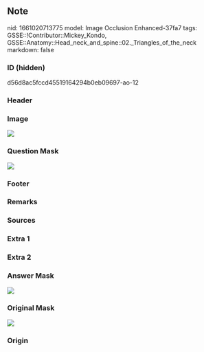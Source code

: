 ## Note
nid: 1661020713775
model: Image Occlusion Enhanced-37fa7
tags: GSSE::!Contributor::Mickey_Kondo, GSSE::Anatomy::Head_neck_and_spine::02._Triangles_of_the_neck
markdown: false

### ID (hidden)
d56d8ac5fccd45519164294b0eb09697-ao-12

### Header


### Image
<img src="tmpgnlm36g3.png">

### Question Mask
<img src="d56d8ac5fccd45519164294b0eb09697-ao-12-Q.svg">

### Footer


### Remarks


### Sources


### Extra 1


### Extra 2


### Answer Mask
<img src="d56d8ac5fccd45519164294b0eb09697-ao-12-A.svg">

### Original Mask
<img src="d56d8ac5fccd45519164294b0eb09697-ao-O.svg">

### Origin

